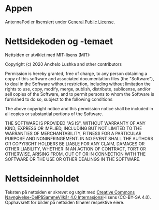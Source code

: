 # Appen

AntennaPod er lisensiert under [General Public License](https://github.com/AntennaPod/AntennaPod/blob/develop/LICENSE).

# Nettsidekoden og -temaet

Nettsiden er utviklet med MIT-lisens (MIT):

Copyright (c) 2020 Anxhelo Lushka and other contributors

Permission is hereby granted, free of charge, to any person obtaining a copy of this software and associated documentation files (the "Software"), to deal in the Software without restriction, including without limitation the rights to use, copy, modify, merge, publish, distribute, sublicense, and/or sell copies of the Software, and to permit persons to whom the Software is furnished to do so, subject to the following conditions:

The above copyright notice and this permission notice shall be included in all copies or substantial portions of the Software.

THE SOFTWARE IS PROVIDED "AS IS", WITHOUT WARRANTY OF ANY KIND, EXPRESS OR IMPLIED, INCLUDING BUT NOT LIMITED TO THE WARRANTIES OF MERCHANTABILITY, FITNESS FOR A PARTICULAR PURPOSE AND NONINFRINGEMENT. IN NO EVENT SHALL THE AUTHORS OR COPYRIGHT HOLDERS BE LIABLE FOR ANY CLAIM, DAMAGES OR OTHER LIABILITY, WHETHER IN AN ACTION OF CONTRACT, TORT OR OTHERWISE, ARISING FROM, OUT OF OR IN CONNECTION WITH THE SOFTWARE OR THE USE OR OTHER DEALINGS IN THE SOFTWARE.

# Nettsideinnholdet

Teksten på nettsiden er skrevet og utgitt med [Creative Commons Navngivelse-DelPåSammeVilkår 4.0 Internasjonal](http://creativecommons.org/licenses/by-sa/4.0/legalcode)-lisens (CC-BY-SA 4.0). Opphavsrett for bilder på nettsiden tilhører respektive eiere.
